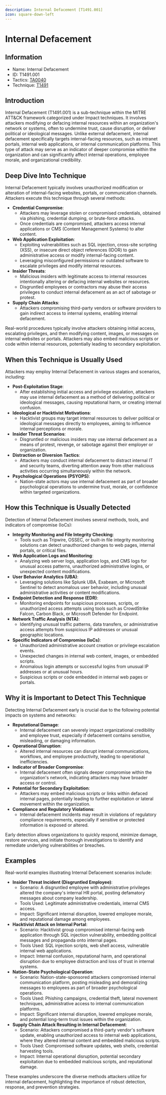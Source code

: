 ```yaml
---
description: Internal Defacement [T1491.001]
icon: square-down-left
---
```


# Internal Defacement

## Information

* Name: Internal Defacement
* ID: T1491.001
* Tactics: [TA0040](../)
* Technique: [T1491](./)

## Introduction

Internal Defacement (T1491.001) is a sub-technique within the MITRE ATT\&CK framework categorized under Impact techniques. It involves attackers modifying or defacing internal resources within an organization's network or systems, often to undermine trust, cause disruption, or deliver political or ideological messages. Unlike external defacement, internal defacement specifically targets internal-facing resources, such as intranet portals, internal web applications, or internal communication platforms. This type of attack may serve as an indicator of deeper compromise within the organization and can significantly affect internal operations, employee morale, and organizational credibility.

## Deep Dive Into Technique

Internal Defacement typically involves unauthorized modification or alteration of internal-facing websites, portals, or communication channels. Attackers execute this technique through several methods:

* **Credential Compromise**:
  * Attackers may leverage stolen or compromised credentials, obtained via phishing, credential dumping, or brute-force attacks.
  * Once credentials are compromised, attackers access internal applications or CMS (Content Management Systems) to alter content.
* **Web Application Exploitation**:
  * Exploiting vulnerabilities such as SQL injection, cross-site scripting (XSS), or insecure direct object references (IDOR) to gain administrative access or modify internal-facing content.
  * Leveraging misconfigured permissions or outdated software to escalate privileges and modify internal resources.
* **Insider Threats**:
  * Malicious insiders with legitimate access to internal resources intentionally altering or defacing internal websites or resources.
  * Disgruntled employees or contractors may abuse their access privileges to conduct internal defacement as an act of sabotage or protest.
* **Supply Chain Attacks**:
  * Attackers compromising third-party vendors or software providers to gain indirect access to internal systems, enabling internal defacement.

Real-world procedures typically involve attackers obtaining initial access, escalating privileges, and then modifying content, images, or messages on internal websites or portals. Attackers may also embed malicious scripts or code within internal resources, potentially leading to secondary exploitation.

## When this Technique is Usually Used

Attackers may employ Internal Defacement in various stages and scenarios, including:

* **Post-Exploitation Stage**:
  * After establishing initial access and privilege escalation, attackers may use internal defacement as a method of delivering political or ideological messages, causing reputational harm, or creating internal confusion.
* **Ideological or Hacktivist Motivations**:
  * Hacktivist groups may target internal resources to deliver political or ideological messages directly to employees, aiming to influence internal perceptions or morale.
* **Insider Threat Scenarios**:
  * Disgruntled or malicious insiders may use internal defacement as a means of protest, revenge, or sabotage against their employer or organization.
* **Distraction or Diversion Tactics**:
  * Attackers may conduct internal defacement to distract internal IT and security teams, diverting attention away from other malicious activities occurring simultaneously within the network.
* **Psychological Operations (PSYOPS)**:
  * Nation-state actors may use internal defacement as part of broader psychological operations to undermine trust, morale, or confidence within targeted organizations.

## How this Technique is Usually Detected

Detection of Internal Defacement involves several methods, tools, and indicators of compromise (IoCs):

* **Integrity Monitoring and File Integrity Checking**:
  * Tools such as Tripwire, OSSEC, or built-in file integrity monitoring solutions can detect unauthorized changes to web pages, internal portals, or critical files.
* **Web Application Logs and Monitoring**:
  * Analyzing web server logs, application logs, and CMS logs for unusual access patterns, unauthorized administrative logins, or unexpected content modifications.
* **User Behavior Analytics (UBA)**:
  * Leveraging solutions like Splunk UBA, Exabeam, or Microsoft Sentinel to detect anomalous user behavior, including unusual administrative activities or content modifications.
* **Endpoint Detection and Response (EDR)**:
  * Monitoring endpoints for suspicious processes, scripts, or unauthorized access attempts using tools such as CrowdStrike Falcon, Carbon Black, or Microsoft Defender for Endpoint.
* **Network Traffic Analysis (NTA)**:
  * Identifying unusual traffic patterns, data transfers, or administrative access attempts from suspicious IP addresses or unusual geographic locations.
* **Specific Indicators of Compromise (IoCs)**:
  * Unauthorized administrative account creation or privilege escalation events.
  * Unexpected changes in internal web content, images, or embedded scripts.
  * Anomalous login attempts or successful logins from unusual IP addresses or at unusual hours.
  * Suspicious scripts or code embedded in internal web pages or portals.

## Why it is Important to Detect This Technique

Detecting Internal Defacement early is crucial due to the following potential impacts on systems and networks:

* **Reputational Damage**:
  * Internal defacement can severely impact organizational credibility and employee trust, especially if defacement contains sensitive, misleading, or damaging information.
* **Operational Disruption**:
  * Altered internal resources can disrupt internal communications, workflows, and employee productivity, leading to operational inefficiencies.
* **Indicator of Broader Compromise**:
  * Internal defacement often signals deeper compromise within the organization's network, indicating attackers may have broader access or control.
* **Potential for Secondary Exploitation**:
  * Attackers may embed malicious scripts or links within defaced internal pages, potentially leading to further exploitation or lateral movement within the organization.
* **Compliance and Regulatory Violations**:
  * Internal defacement incidents may result in violations of regulatory compliance requirements, especially if sensitive or protected information is exposed or altered.

Early detection allows organizations to quickly respond, minimize damage, restore services, and initiate thorough investigations to identify and remediate underlying vulnerabilities or breaches.

## Examples

Real-world examples illustrating Internal Defacement scenarios include:

* **Insider Threat Incident (Disgruntled Employee)**:
  * Scenario: A disgruntled employee with administrative privileges altered the company's internal HR portal, posting defamatory messages about company leadership.
  * Tools Used: Legitimate administrative credentials, internal CMS access.
  * Impact: Significant internal disruption, lowered employee morale, and reputational damage among employees.
* **Hacktivist Attack on Internal Portal**:
  * Scenario: Hacktivist group compromised internal-facing web application through SQL injection vulnerability, embedding political messages and propaganda onto internal pages.
  * Tools Used: SQL injection scripts, web shell access, vulnerable internal web applications.
  * Impact: Internal confusion, reputational harm, and operational disruption due to employee distraction and loss of trust in internal systems.
* **Nation-State Psychological Operation**:
  * Scenario: Nation-state-sponsored attackers compromised internal communication platform, posting misleading and demoralizing messages to employees as part of broader psychological operations.
  * Tools Used: Phishing campaigns, credential theft, lateral movement techniques, administrative access to internal communication platforms.
  * Impact: Significant internal disruption, lowered employee morale, and potential long-term trust issues within the organization.
* **Supply Chain Attack Resulting in Internal Defacement**:
  * Scenario: Attackers compromised a third-party vendor's software update, enabling unauthorized access to internal web applications, where they altered internal content and embedded malicious scripts.
  * Tools Used: Compromised software updates, web shells, credential harvesting tools.
  * Impact: Internal operational disruption, potential secondary exploitation due to embedded malicious scripts, and reputational damage.

These examples underscore the diverse methods attackers utilize for internal defacement, highlighting the importance of robust detection, response, and prevention strategies.
